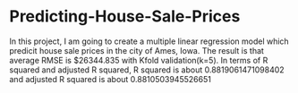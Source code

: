 # Predicting-House-Sale-Prices
In this project, I am going to create a multiple linear regression model which predicit house sale prices in the city of Ames, Iowa.  The result is that average RMSE is $26344.835 with Kfold validation(k=5).  In terms of R squared and adjusted R squared, R squared is about 0.8819061471098402 and adjusted R squared is about 0.8810503945526651
